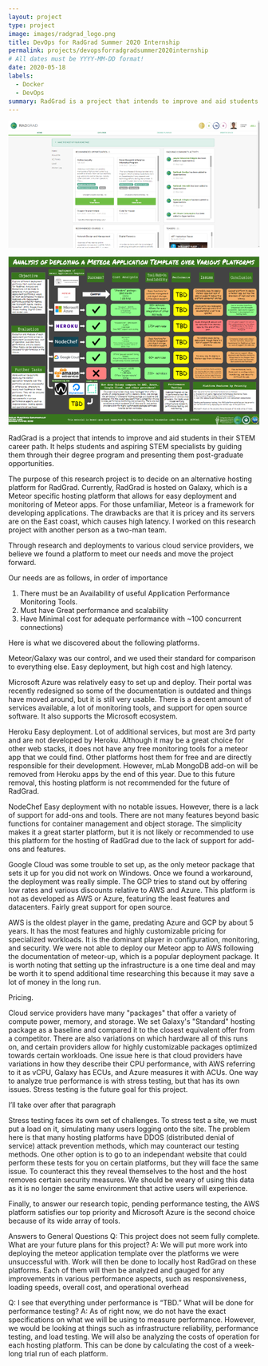 ```yaml
---
layout: project
type: project
image: images/radgrad_logo.png
title: DevOps for RadGrad Summer 2020 Internship
permalink: projects/devopsforradgradsummer2020internship
# All dates must be YYYY-MM-DD format!
date: 2020-05-18
labels:
  - Docker
  - DevOps
summary: RadGrad is a project that intends to improve and aid students in their STEM career path. It helps students and aspiring STEM specialists by guiding them through their degree program and presenting them post-graduate opportunities.
---
```


<p align="center">
  <img src="../images/RadGrad_Example_Picture_Medium.png">
</p>

<p align="center">
  <img src="../images/RadGrad2020Poster_Medium.PNG">
</p>

RadGrad is a project that intends to improve and aid students in their STEM career path. It helps students and aspiring STEM specialists by guiding them through their degree program and presenting them post-graduate opportunities. 

The purpose of this research project is to decide on an alternative hosting platform for RadGrad. Currently, RadGrad is hosted on Galaxy, which is a Meteor specific hosting platform that allows for easy deployment and monitoring of Meteor apps. For those unfamiliar, Meteor is a framework for developing applications.
The drawbacks are that it is pricey and its servers are on the East coast, which causes high latency. I worked on this research project with another person as a two-man team.

Through research and deployments to various cloud service providers, we believe we found a platform to meet our needs and move the project forward.

Our needs are as follows, in order of importance
1. There must be an Availability of useful Application Performance Monitoring Tools.
2. Must have Great performance and scalability
3. Have Minimal cost for adequate performance with ~100 concurrent connections)

Here is what we discovered about the following platforms.

Meteor/Galaxy was our control, and we used their standard for comparison to everything else. Easy deployment, but high cost and high latency.

Microsoft Azure was relatively easy to set up and deploy. Their portal was recently redesigned so some of the documentation is outdated and things have moved around, but it is still very usable. There is a decent amount of services available, a lot of monitoring tools, and support for open source software. It also supports the Microsoft ecosystem. 

Heroku Easy deployment. Lot of additional services, but most are 3rd party and are not developed by Heroku. Although it may be a great choice for other web stacks, it does not have any free monitoring tools for a meteor app that we could find. Other platforms host them for free and are directly responsible for their development. However, mLab MongoDB add-on will be removed from Heroku apps by the end of this year. Due to this future removal, this hosting platform is not recommended for the future of RadGrad. 

NodeChef Easy deployment with no notable issues. However, there is a lack of support for add-ons and tools. There are not many features beyond basic functions for container management and object storage. The simplicity makes it a great starter platform, but it is not likely or recommended to use this platform for the hosting of RadGrad due to the lack of support for add-ons and features. 

Google Cloud was some trouble to set up, as the only meteor package that sets it up for you did not work on Windows. Once we found a workaround, the deployment was really simple. The GCP tries to stand out by offering low rates and various discounts relative to AWS and Azure. This platform is not as developed as AWS or Azure, featuring the least features and datacenters. Fairly great support for open source.

AWS is the oldest player in the game, predating Azure and GCP by about 5 years. It has the most features and highly customizable pricing for specialized workloads. It is the dominant player in configuration, monitoring, and security. We were not able to deploy our Meteor app to AWS following the documentation of meteor-up, which is a popular deployment package. It is worth noting that setting up the infrastructure is a one time deal and may be worth it to spend additional time researching this because it may save a lot of money in the long run.



Pricing. 

Cloud service providers have many "packages" that offer a variety of compute power, memory, and storage. We set Galaxy's "Standard" hosting package as a baseline and compared it to the closest equivalent offer from a competitor.
There are also variations on which hardware all of this runs on, and certain providers allow for highly customizable packages optimized towards certain workloads. One issue here is that cloud providers have variations in how they describe their CPU performance, with AWS referring to it as vCPU, Galaxy has ECUs, and Azure measures it with ACUs. One way to analyze true performance is with stress testing, but that has its own issues. Stress testing is the future goal for this project.

I’ll take over after that paragraph

Stress testing faces its own set of challenges. To stress test a site, we must put a load on it, simulating many users logging onto the site. The problem here is that many hosting platforms have DDOS (distributed denial of service) attack prevention methods, which may counteract our testing methods. One other option is to go to an independant website that could perform these tests for you on certain platforms, but they will face the same issue. To counteract this they reveal themselves to the host and the host removes certain security measures. We should be weary of using this data as it is no longer the same environment that active users will experience.


Finally, to answer our research topic, pending performance testing, the AWS platform satisfies our top priority and Microsoft Azure is the second choice because of its wide array of tools.



Answers to General Questions
Q: This project does not seem fully complete. What are your future plans for this project?
A: We will put more work into deploying the meteor application template over the platforms we were unsuccessful with. Work will then be done to locally host RadGrad on these platforms. Each of them will then be analyzed and gauged for any improvements in various performance aspects, such as responsiveness, loading speeds, overall cost, and operational overhead

Q: I see that everything under performance is “TBD.” What will be done for performance testing?
A: As of right now, we do not have the exact specifications on what we will be using to measure performance. However, we would be looking at things such as infrastructure reliability, performance testing, and load testing. We will also be analyzing the costs of operation for each hosting platform. This can be done by calculating the cost of a week-long trial run of each platform.
